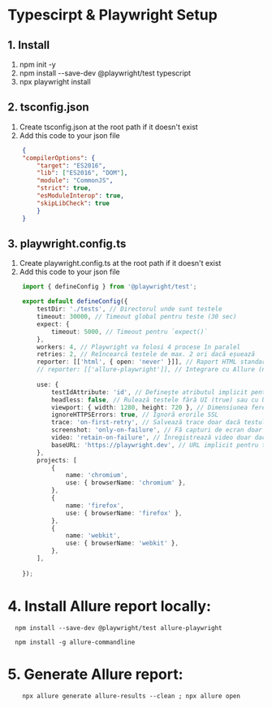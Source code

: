 # Typescirpt & Playwright Setup
## 1. Install
1.   npm init -y
2.   npm install --save-dev @playwright/test typescript
3.   npx playwright install


## 2. tsconfig.json
1. Create tsconfig.json at the root path if it doesn't exist
2. Add this code to your json file
```json
    {
    "compilerOptions": {
        "target": "ES2016",
        "lib": ["ES2016", "DOM"],
        "module": "CommonJS",
        "strict": true,
        "esModuleInterop": true,
        "skipLibCheck": true
        }
    }
```
## 3. playwright.config.ts
1. Create playwright.config.ts at the root path if it doesn't exist
2. Add this code to your json file
```typescript
    import { defineConfig } from '@playwright/test';

    export default defineConfig({
        testDir: './tests', // Directorul unde sunt testele
        timeout: 30000, // Timeout global pentru teste (30 sec)
        expect: {
            timeout: 5000, // Timeout pentru `expect()`
        },
        workers: 4, // Playwright va folosi 4 procese în paralel
        retries: 2, // Reîncearcă testele de max. 2 ori dacă eșuează
        reporter: [['html', { open: 'never' }]], // Raport HTML standard
        // reporter: [['allure-playwright']], // Integrare cu Allure (necesită instalare)
    
        use: {
            testIdAttribute: 'id', // Definește atributul implicit pentru testare, se va folosi getByTestId pentru a cauta
            headless: false, // Rulează testele fără UI (true) sau cu UI vizibil (false)
            viewport: { width: 1280, height: 720 }, // Dimensiunea ferestrei browserului
            ignoreHTTPSErrors: true, // Ignoră erorile SSL
            trace: 'on-first-retry', // Salvează trace doar dacă testul eșuează prima dată
            screenshot: 'only-on-failure', // Fă capturi de ecran doar când un test eșuează
            video: 'retain-on-failure', // Înregistrează video doar dacă testul eșuează
            baseURL: 'https://playwright.dev', // URL implicit pentru testele tale
        },
        projects: [
            {
                name: 'chromium',
                use: { browserName: 'chromium' },
            },
            {
                name: 'firefox',
                use: { browserName: 'firefox' },
            },
            {
                name: 'webkit',
                use: { browserName: 'webkit' },
            },
        ],
    
    });

```

# 4. Install Allure report locally:
```shell
  npm install --save-dev @playwright/test allure-playwright
```
```shell
  npm install -g allure-commandline
```

# 5. Generate Allure report:
```shell
    npx allure generate allure-results --clean ; npx allure open
```